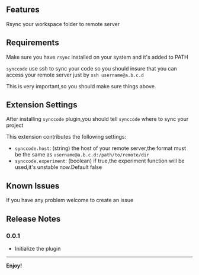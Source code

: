 ## Features

Rsync your workspace folder to remote server


## Requirements

Make sure you have `rsync` installed on your system and it's added to PATH

`synccode` use ssh to sync your code so you should insure that you can access your remote server
just by `ssh username@a.b.c.d`

This is very important,so you should make sure things above.

## Extension Settings

After installing `synccode` plugin,you should tell `synccode` where to sync your project

This extension contributes the following settings:

* `synccode.host`: (string) the host of your remote server,the format must be the same as `username@a.b.c.d:/path/to/remote/dir`
* `synccode.experiment`: (boolean) if true,the experiment function will be used,it's unstable now.Default false

## Known Issues

If you have any problem welcome to create an issue

## Release Notes


### 0.0.1
* Initialize the plugin



---

**Enjoy!**

